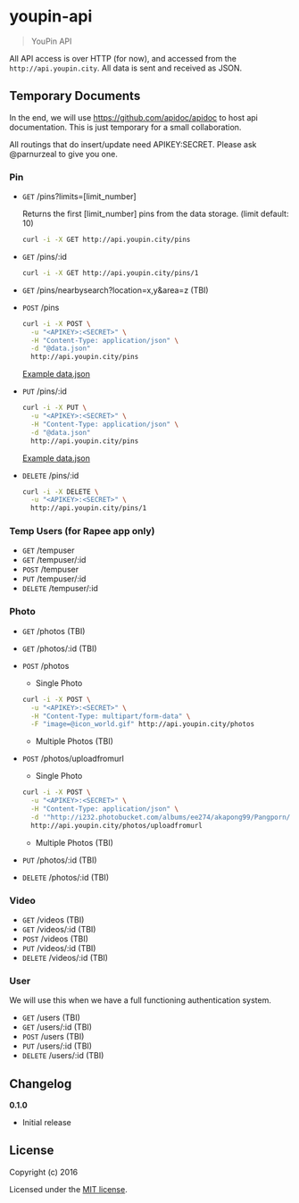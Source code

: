 # youpin-api

> YouPin API

All API access is over HTTP (for now), and accessed from the `http://api.youpin.city`. All data is sent and received as JSON.

## Temporary Documents
In the end, we will use https://github.com/apidoc/apidoc to host api documentation.
This is just temporary for a small collaboration.

All routings that do insert/update need APIKEY:SECRET.
Please ask @parnurzeal to give you one.

### Pin
* `GET` /pins?limits=[limit_number]

  Returns the first [limit_number] pins from the data storage. (limit default: 10)
  ```bash
  curl -i -X GET http://api.youpin.city/pins
  ```

* `GET` /pins/:id
  ```bash
  curl -i -X GET http://api.youpin.city/pins/1
  ```

* `GET` /pins/nearbysearch?location=x,y&area=z (TBI)

* `POST` /pins
  ```bash
  curl -i -X POST \
    -u "<APIKEY>:<SECRET>" \
    -H "Content-Type: application/json" \
    -d "@data.json"
    http://api.youpin.city/pins
  ```
  [Example data.json](./docs/data.json)

* `PUT` /pins/:id
  ```bash
  curl -i -X PUT \
    -u "<APIKEY>:<SECRET>" \
    -H "Content-Type: application/json" \
    -d "@data.json"
    http://api.youpin.city/pins
  ```
  [Example data.json](./docs/data.json)

* `DELETE` /pins/:id
  ```bash
  curl -i -X DELETE \
    -u "<APIKEY>:<SECRET>" \
    http://api.youpin.city/pins/1
  ```

### Temp Users (for Rapee app only)
* `GET` /tempuser
* `GET` /tempuser/:id
* `POST` /tempuser
* `PUT` /tempuser/:id
* `DELETE` /tempuser/:id

### Photo
* `GET` /photos (TBI)
* `GET` /photos/:id (TBI)
* `POST` /photos
  * Single Photo
  ```bash
  curl -i -X POST \
    -u "<APIKEY>:<SECRET>" \
    -H "Content-Type: multipart/form-data" \
    -F "image=@icon_world.gif" http://api.youpin.city/photos
  ```
  * Multiple Photos (TBI)

* `POST` /photos/uploadfromurl
  * Single Photo
  ```bash
  curl -i -X POST \
    -u "<APIKEY>:<SECRET>" \
    -H "Content-Type: application/json" \
    -d '"http://i232.photobucket.com/albums/ee274/akapong99/Pangporn/album12/s1-7.jpg"'
    http://api.youpin.city/photos/uploadfromurl
  ```
  * Multiple Photos (TBI)

* `PUT` /photos/:id (TBI)
* `DELETE` /photos/:id (TBI)

### Video
* `GET` /videos (TBI)
* `GET` /videos/:id (TBI)
* `POST` /videos (TBI)
* `PUT` /videos/:id (TBI)
* `DELETE` /videos/:id (TBI)

### User
We will use this when we have a full functioning authentication system.
* `GET` /users (TBI)
* `GET` /users/:id (TBI)
* `POST` /users (TBI)
* `PUT` /users/:id (TBI)
* `DELETE` /users/:id (TBI)


## Changelog

__0.1.0__

- Initial release

## License

Copyright (c) 2016

Licensed under the [MIT license](LICENSE).
